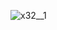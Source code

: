 ![_x32__1_](https://github.com/Renish-p-atel/transport.github.io/assets/127959745/ac60735d-bec7-476f-be5c-4cffc4bbda21)

